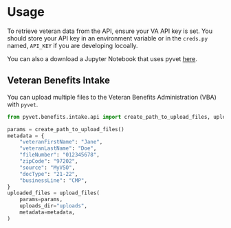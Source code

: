 # Usage

To retrieve veteran data from the API, ensure your VA API key is set.
You should store your API key in an environment variable or in the `creds.py`
named, `API_KEY` if you are developing locoally.

You can also a download a Jupyter Notebook that uses pyvet [here](explite_pyvet.ipynb).

## Veteran Benefits Intake

You can upload multiple files to the Veteran Benefits Administration (VBA) with
`pyvet`.

```python
from pyvet.benefits.intake.api import create_path_to_upload_files, upload_files

params = create_path_to_upload_files()
metadata = {
    "veteranFirstName": "Jane",
    "veteranLastName": "Doe",
    "fileNumber": "012345678",
    "zipCode": "97202",
    "source": "MyVSO",
    "docType": "21-22",
    "businessLine": "CMP",
}
uploaded_files = upload_files(
    params=params,
    uploads_dir="uploads",
    metadata=metadata,
)
```
